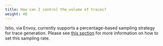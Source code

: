 ```yaml
---
title: How can I control the volume of traces?
weight: 40
---
```


Istio, via Envoy, currently supports a percentage-based sampling strategy for trace generation.
Please see [this section](/docs/tasks/observability/distributed-tracing/mesh-and-proxy-config/#customizing-trace-sampling) for more information on how to set this sampling rate.
